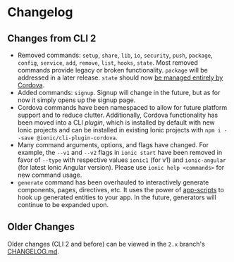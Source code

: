 # Changelog

## Changes from CLI 2

* Removed commands: `setup`, `share`, `lib`, `io`, `security`, `push`,
  `package`, `config`, `service`, `add`, `remove`, `list`, `hooks`, `state`.
  Most removed commands provide legacy or broken functionality. `package` will
  be addressed in a later release. `state` should now [be managed entirely by
  Cordova](https://cordova.apache.org/docs/en/latest/platform_plugin_versioning_ref/).
* Added commands: `signup`. Signup will change in the future, but as for now it
  simply opens up the signup page.
* Cordova commands have been namespaced to allow for future platform support
  and to reduce clutter. Additionally, Cordova functionality has been moved
  into a CLI _plugin_, which is installed by default with new Ionic projects
  and can be installed in existing Ionic projects with `npm i --save
  @ionic/cli-plugin-cordova`.
* Many command arguments, options, and flags have changed. For example, the
  `--v1` and `--v2` flags in `ionic start` have been removed in favor of
  `--type` with respective values `ionic1` (for v1) and `ionic-angular` (for
  latest Ionic Angular version). Please use `ionic help <commands>` for new
  command usage.
* `generate` command has been overhauled to interactively generate components,
  pages, directives, etc. It uses the power of
  [app-scripts](https://github.com/driftyco/ionic-app-scripts/) to hook up
  generated entities to your app. In the future, generators will continue to be
  expanded upon.

## Older Changes

Older changes (CLI 2 and before) can be viewed in the `2.x` branch's
[CHANGELOG.md](https://github.com/driftyco/ionic-cli/blob/2.x/CHANGELOG.md).
